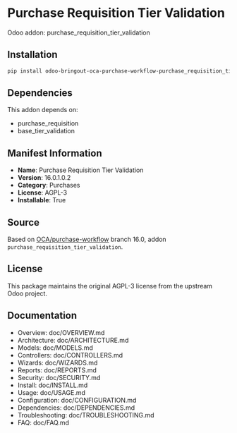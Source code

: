# Purchase Requisition Tier Validation

Odoo addon: purchase_requisition_tier_validation

## Installation

```bash
pip install odoo-bringout-oca-purchase-workflow-purchase_requisition_tier_validation
```

## Dependencies

This addon depends on:
- purchase_requisition
- base_tier_validation

## Manifest Information

- **Name**: Purchase Requisition Tier Validation
- **Version**: 16.0.1.0.2
- **Category**: Purchases
- **License**: AGPL-3
- **Installable**: True

## Source

Based on [OCA/purchase-workflow](https://github.com/OCA/purchase-workflow) branch 16.0, addon `purchase_requisition_tier_validation`.

## License

This package maintains the original AGPL-3 license from the upstream Odoo project.

## Documentation

- Overview: doc/OVERVIEW.md
- Architecture: doc/ARCHITECTURE.md
- Models: doc/MODELS.md
- Controllers: doc/CONTROLLERS.md
- Wizards: doc/WIZARDS.md
- Reports: doc/REPORTS.md
- Security: doc/SECURITY.md
- Install: doc/INSTALL.md
- Usage: doc/USAGE.md
- Configuration: doc/CONFIGURATION.md
- Dependencies: doc/DEPENDENCIES.md
- Troubleshooting: doc/TROUBLESHOOTING.md
- FAQ: doc/FAQ.md
